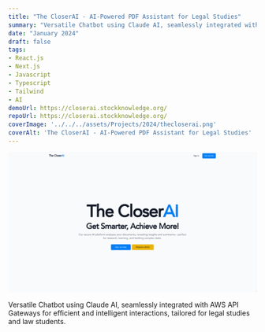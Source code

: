 ```yaml
---
title: "The CloserAI - AI-Powered PDF Assistant for Legal Studies"
summary: "Versatile Chatbot using Claude AI, seamlessly integrated with AWS API Gateways for efficient and intelligent interactions, tailored for legal studies and law students."
date: "January 2024"
draft: false
tags:
- React.js
- Next.js
- Javascript
- Typescript
- Tailwind
- AI
demoUrl: https://closerai.stockknowledge.org/
repoUrl: https://closerai.stockknowledge.org/
coverImage: '../../../assets/Projects/2024/thecloserai.png'
coverAlt: 'The CloserAI - AI-Powered PDF Assistant for Legal Studies'
---
```


![coverImage](../../../assets/Projects/2024/thecloserai.png)

Versatile Chatbot using Claude AI, seamlessly integrated with AWS API Gateways for efficient and intelligent interactions, tailored for legal studies and law students.
